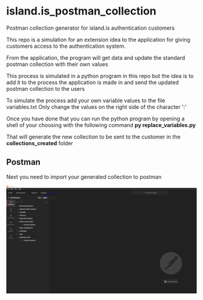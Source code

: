 # island.is_postman_collection

Postman collection generator for island.is authentication customers

This repo is a simulation for an extension idea to the application for giving customers access to the authentication system.

From the application, the program will get data and update the standard postman collection with their own values

This process is simulated in a python program in this repo but the idea is to add it to the process the application is made in and send the updated postman collection to
the users

To simulate the process add your own variable values to the file variables.txt
Only change the values on the right side of the character ':'

Once you have done that you can run the python program by opening a shell of your choosing with the following command **py replace_variables.py**

That will generate the new collection to be sent to the customer in the **collections_created** folder

## Postman

Next you need to import your generated collection to postman

![postman_import_button](pictures/postman_import_button.PNG)
